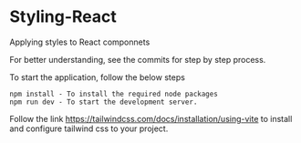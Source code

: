 # Styling-React

Applying styles to React componnets

For better understanding, see the commits for step by step process.

To start the application, follow the below steps

    npm install - To install the required node packages
    npm run dev - To start the development server.

Follow the link https://tailwindcss.com/docs/installation/using-vite to install and configure tailwind css to your project.
